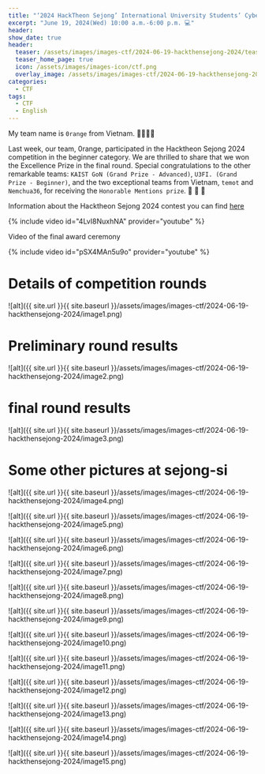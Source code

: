 ```yaml
---
title: "‘2024 HackTheon Sejong’ International University Students’ Cyber Security Competition"
excerpt: "June 19, 2024(Wed) 10:00 a.m.-6:00 p.m. 💻"
header:
show_date: true
header:
  teaser: /assets/images/images-ctf/2024-06-19-hackthensejong-2024/teaser.png
  teaser_home_page: true
  icon: /assets/images/images-icon/ctf.png
  overlay_image: /assets/images/images-ctf/2024-06-19-hackthensejong-2024/background.png
categories:
  - CTF
tags:
  - CTF
  - English
---
```


My team name is `0range` from Vietnam. 🐻🐥🐰🎶

Last week, our team, 0range, participated in the Hacktheon Sejong 2024 competition in the beginner category. We are thrilled to share that we won the Excellence Prize in the final round. Special congratulations to the other remarkable teams: `KAIST GoN (Grand Prize - Advanced)`, `U3FI. (Grand Prize - Beginner)`, and the two exceptional teams from Vietnam, `temot` and `Nemchua36`, for receiving the `Honorable Mentions prize`. 💖 💖 💖

Information about the Hacktheon Sejong 2024 contest you can find [here](https://hacktheon.org/)

{% include video id="4LvI8NuxhNA" provider="youtube" %}

Video of the final award ceremony

{% include video id="pSX4MAn5u9o" provider="youtube" %}

# Details of competition rounds

![alt]({{ site.url }}{{ site.baseurl }}/assets/images/images-ctf/2024-06-19-hackthensejong-2024/image1.png)

# Preliminary round results

![alt]({{ site.url }}{{ site.baseurl }}/assets/images/images-ctf/2024-06-19-hackthensejong-2024/image2.png)

# final round results

![alt]({{ site.url }}{{ site.baseurl }}/assets/images/images-ctf/2024-06-19-hackthensejong-2024/image3.png)

# Some other pictures at sejong-si

![alt]({{ site.url }}{{ site.baseurl }}/assets/images/images-ctf/2024-06-19-hackthensejong-2024/image4.png)

![alt]({{ site.url }}{{ site.baseurl }}/assets/images/images-ctf/2024-06-19-hackthensejong-2024/image5.png)

![alt]({{ site.url }}{{ site.baseurl }}/assets/images/images-ctf/2024-06-19-hackthensejong-2024/image6.png)

![alt]({{ site.url }}{{ site.baseurl }}/assets/images/images-ctf/2024-06-19-hackthensejong-2024/image7.png)

![alt]({{ site.url }}{{ site.baseurl }}/assets/images/images-ctf/2024-06-19-hackthensejong-2024/image8.png)

![alt]({{ site.url }}{{ site.baseurl }}/assets/images/images-ctf/2024-06-19-hackthensejong-2024/image9.png)

![alt]({{ site.url }}{{ site.baseurl }}/assets/images/images-ctf/2024-06-19-hackthensejong-2024/image10.png)

![alt]({{ site.url }}{{ site.baseurl }}/assets/images/images-ctf/2024-06-19-hackthensejong-2024/image11.png)

![alt]({{ site.url }}{{ site.baseurl }}/assets/images/images-ctf/2024-06-19-hackthensejong-2024/image12.png)

![alt]({{ site.url }}{{ site.baseurl }}/assets/images/images-ctf/2024-06-19-hackthensejong-2024/image13.png)

![alt]({{ site.url }}{{ site.baseurl }}/assets/images/images-ctf/2024-06-19-hackthensejong-2024/image14.png)

![alt]({{ site.url }}{{ site.baseurl }}/assets/images/images-ctf/2024-06-19-hackthensejong-2024/image15.png)